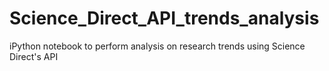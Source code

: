 # Science_Direct_API_trends_analysis
iPython notebook to perform analysis on research trends using Science Direct's API
